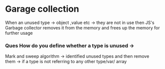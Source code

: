# Garage collection

When an unused type -> object ,value etc -> they are not in use then
JS's Garbage collector removes it from the memory and frees up the memory for further usage

### Ques How do you define whether a type is unused ->

Mark and sweep algorithm -> identified unused types and then remove them -> if a type is not
referring to any other type/var/ array
